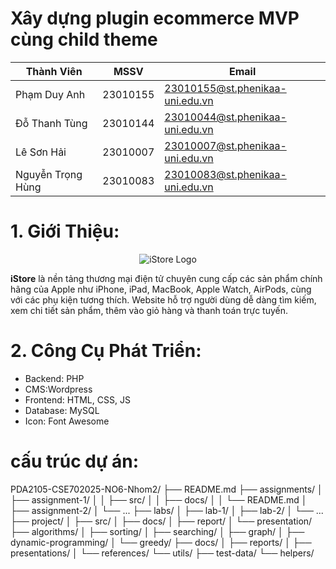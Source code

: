 #  Xây dựng plugin ecommerce MVP cùng child theme

|    Thành Viên     |   MSSV  |                  Email          |
|-------------------|---------|---------------------------------|
|    Phạm Duy Anh   | 23010155| 23010155@st.phenikaa-uni.edu.vn |
|   Đỗ Thanh Tùng   | 23010144| 23010044@st.phenikaa-uni.edu.vn |
|    Lê Sơn Hải     | 23010007| 23010007@st.phenikaa-uni.edu.vn |
| Nguyễn Trọng Hùng | 23010083| 23010083@st.phenikaa-uni.edu.vn |


# 1. Giới Thiệu:
<p align="center">
  <img src="https://github.com/user-attachments/assets/4b580671-c406-478e-8580-6b25eef90767" alt="iStore Logo">
</p>

  <b>iStore</b> là nền tảng thương mại điện tử chuyên cung cấp các sản phẩm chính hãng của Apple như iPhone, iPad, MacBook, Apple Watch, AirPods, cùng với các phụ kiện tương thích.
  Website hỗ trợ người dùng dễ dàng tìm kiếm, xem chi tiết sản phẩm, thêm vào giỏ hàng và thanh toán trực tuyến.

# 2. Công Cụ Phát Triển:
  * Backend: PHP
  * CMS:Wordpress 
  * Frontend: HTML, CSS, JS
  * Database: MySQL
  * Icon: Font Awesome
# cấu trúc dự án:
PDA2105-CSE702025-NO6-Nhom2/
├── README.md
├── assignments/
│   ├── assignment-1/
│   │   ├── src/
│   │   ├── docs/
│   │   └── README.md
│   ├── assignment-2/
│   └── ...
├── labs/
│   ├── lab-1/
│   ├── lab-2/
│   └── ...
├── project/
│   ├── src/
│   ├── docs/
│   ├── report/
│   └── presentation/
├── algorithms/
│   ├── sorting/
│   ├── searching/
│   ├── graph/
│   ├── dynamic-programming/
│   └── greedy/
├── docs/
│   ├── reports/
│   ├── presentations/
│   └── references/
└── utils/
    ├── test-data/
    └── helpers/
  




















